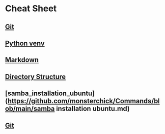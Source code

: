 # Cheat Sheet
## [Git](https://github.com/monsterchick/Commands/blob/main/Git.md)
## [Python venv](https://github.com/monsterchick/Commands/blob/main/python_venv.md)
## [Markdown](https://github.com/monsterchick/Commands/blob/main/markdown.md)
## [Directory Structure](https://github.com/monsterchick/Commands/blob/main/directory_structure.md)
## [samba_installation_ubuntu](https://github.com/monsterchick/Commands/blob/main/samba installation ubuntu.md)
## [Git](https://github.com/monsterchick/Commands/blob/main/git_commands.md)
